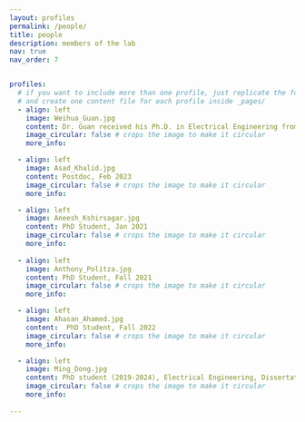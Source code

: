 ```yaml
---
layout: profiles
permalink: /people/
title: people
description: members of the lab
nav: true
nav_order: 7


profiles:
  # if you want to include more than one profile, just replicate the following block
  # and create one content file for each profile inside _pages/
  - align: left
    image: Weihua_Guan.jpg
    content: Dr. Guan received his Ph.D. in Electrical Engineering from Yale University in 2013, followed by postdoctoral training in Biomedical Engineering at Johns  Hopkins University from 2013 to 2014. From January 2015 to December 2024, he served as a faculty member in the Departments of Electrical Engineering (EE) and Biomedical Engineering (BME) at Penn State. In January 2025, he joined the Intelligent Systems Engineering Department at Indiana University Bloomington as a Full Professor. Dr. Guan’s research focuses on the interdisciplinary areas of micro- and nanotechnology, micro/nanofluidics, bioMEMS, lab-on-a-chip devices, and point-of-care diagnostics. His group develops micro- and nanoscale devices and novel sensing principles to advance medical diagnostics and testing. His work aims to drive innovations in biomedical technologies with the potential to transform disease diagnosis and treatment. Beyond his research, Dr. Guan is actively involved in the scientific community. He is a Senior Member of IEEE, a Member of BMES, the Biophysical Society, and AAAS. Since 2019, he has served as an Associate Editor for Nanotechnology and Precision Engineering and has been a member of the Editorial Board of Diagnostics since 2017. Additionally, he serves as a frequent reviewer for over 30 academic journals and federal funding agencies, including NSF and NIH. Dr. Guan’s contributions to the field have been recognized with numerous prestigious awards and honors, including the HHMI International Research Fellowship and the NSF CAREER Award.
    image_circular: false # crops the image to make it circular
    more_info:     

  - align: left
    image: Asad_Khalid.jpg
    content: Postdoc, Feb 2023
    image_circular: false # crops the image to make it circular
    more_info: 

  - align: left
    image: Aneesh_Kshirsagar.jpg
    content: PhD Student, Jan 2021
    image_circular: false # crops the image to make it circular
    more_info: 
      
  - align: left
    image: Anthony_Politza.jpg
    content: PhD Student, Fall 2021
    image_circular: false # crops the image to make it circular
    more_info: 

  - align: left
    image: Ahasan_Ahamed.jpg
    content:  PhD Student, Fall 2022
    image_circular: false # crops the image to make it circular
    more_info: 

  - align: left
    image: Ming_Dong.jpg
    content: PhD student (2019-2024), Electrical Engineering, Dissertation Title: Addressing Reliability Challenges in Solid-State Nanopore Sensors for Robust Point-Of-Care Diagnostics.
    image_circular: false # crops the image to make it circular
    more_info:     
      
---
```



